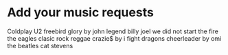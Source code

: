 # Add your music requests

Coldplay
U2 
freebird
glory by john legend
billy joel we did not start the fire
the eagles
clasic rock
reggae
crazie$ by i fight dragons
cheerleader by omi
the beatles
cat stevens

